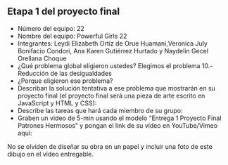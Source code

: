 ## Etapa 1 del proyecto final

- Número del equipo: 22 
- Nombre del equipo: Powerful Girls 22
- Integrantes: Leydi Elizabeth Ortiz de Orue Huamani,Veronica July Bonifacio Condori, Ana Karen Gutiérrez Hurtado y Naydelin Gecel Orellana Choque
- ¿Qué problema global eligieron ustedes?  Elegimos el problema 10.-Reducción de las desigualdades
- ¿Porque eligieron ese problema?
- Describan la solución tentativa a ese problema que mostrarán en su proyecto final (el proyecto final será una pieza de arte escrito en JavaScript y HTML y CSS):
- Describe las tareas que hará cada miembro de su grupo:
- Graben un video de 5-min usando el modelo “Entrega 1 Proyecto Final Patrones Hermosos” y pongan el link de su vídeo en YouTube/Vimeo aquí:

No se olviden de diseñar su obra en un papel y incluir una foto de este dibujo en el vídeo entregable.

